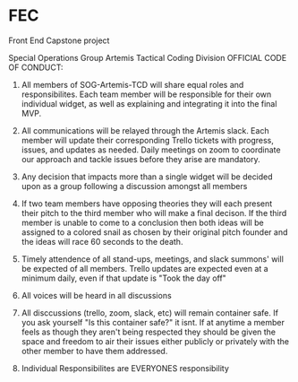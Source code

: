 # FEC
Front End Capstone project


Special Operations Group Artemis Tactical Coding Division
OFFICIAL CODE OF CONDUCT:

1) All members of SOG-Artemis-TCD will share equal roles and responsibilites. Each team member will be responsible for their own individual widget, as well as explaining and integrating it into the final MVP.

2) All communications will be relayed through the Artemis slack. Each member will update their corresponding Trello tickets with progress, issues, and updates as needed. Daily meetings on zoom to coordinate our approach and tackle issues before they arise are mandatory.

3) Any decision that impacts more than a single widget will be decided upon as a group following a discussion amongst all members

4) If two team members have opposing theories they will each present their pitch to the third member who will make a final decison. If the third member is unable to come to a conclusion then both ideas will be assigned to a colored snail as chosen by their original pitch founder and the ideas will race 60 seconds to the death.

5) Timely attendence of all stand-ups, meetings, and slack summons' will be expected of all members. Trello updates are expected even at a minimum daily, even if that update is "Took the day off"

6) All voices will be heard in all discussions

7) All disccussions (trello, zoom, slack, etc) will remain container safe. If you ask yourself "Is this container safe?" it isnt. If at anytime a member feels as though they aren't being respected they should be given the space and freedom to air their issues either publicly or privately with the other member to have them addressed.

8) Individual Responsibilites are EVERYONES responsibility 
